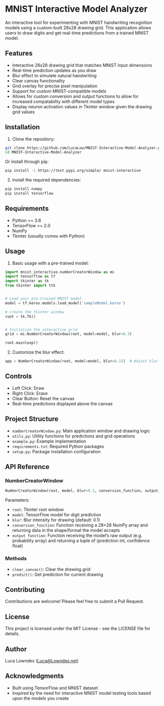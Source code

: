 # MNIST Interactive Model Analyzer

An interactive tool for experimenting with MNIST handwriting recognition models using a custom-built 28x28 drawing grid. This application allows users to draw digits and get real-time predictions from a trained MNIST model.

## Features

- Interactive 28x28 drawing grid that matches MNIST input dimensions
- Real-time prediction updates as you draw
- Blur effect to simulate natural handwriting
- Clear canvas functionality
- Grid overlay for precise pixel manipulation
- Support for custom MNIST-compatible models
- Allows for custom conversion and output functions to allow for increased compatability with different model types
- Display neuron activation values in Tkinter window given the drawing grid values

## Installation

1. Clone the repository:
```bash
git clone https://github.com/LucaLow/MNIST-Interactive-Model-Analyzer.git
cd MNIST-Interactive-Model-Analyzer
```
Or install through pip:
```bash
pip install -i https://test.pypi.org/simple/ mnist-interactive
```

2. Install the required dependencies:
```bash
pip install numpy
pip install tensorflow
```

## Requirements

- Python >= 3.8
- TensorFlow >= 2.0
- NumPy
- Tkinter (usually comes with Python)

## Usage

1. Basic usage with a pre-trained model:

```python
import mnist_interactive.numberCreatorWindow as mi
import tensorflow as tf
import tkinter as tk
from tkinter import ttk


# Load your pre-trained MNIST model
model = tf.keras.models.load_model('sampleModel.keras')

# create the tkinter window
root = tk.Tk()


# Initialize the interactive grid
grid = mi.NumberCreatorWindow(root, model=model, blur=0.3)

root.mainloop()
```

2. Customize the blur effect:

```python
app = NumberCreatorWindow(root, model=model, blur=0.15)  # Adjust blur intensity
```

## Controls

- Left Click: Draw
- Right Click: Erase
- Clear Button: Reset the canvas
- Real-time predictions displayed above the canvas

## Project Structure

- `numberCreatorWindow.py`: Main application window and drawing logic
- `utils.py`: Utility functions for predictions and grid operations
- `example.py`: Example implementation
- `requirements.txt`: Required Python packages
- `setup.py`: Package installation configuration

## API Reference

### NumberCreatorWindow

```python
NumberCreatorWindow(root, model, blur=0.1, conversion_function, output_function)
```

Parameters:
- `root`: Tkinter root window
- `model`: TensorFlow model for digit prediction
- `blur`: Blur intensity for drawing (default: 0.1)
- `conversion_function`: Function receiving a 28×28 NumPy array and returning data in the shape/format the model accepts
- `output function`: Function receiving the model’s raw output (e.g. probability array) and returning a tuple of (prediction int, confidence float)

### Methods

- `clear_canvas()`: Clear the drawing grid
- `predict()`: Get prediction for current drawing

## Contributing

Contributions are welcome! Please feel free to submit a Pull Request.

## License

This project is licensed under the MIT License - see the LICENSE file for details.

## Author

Luca Lowndes (Luca@Lowndes.net)

## Acknowledgments

- Built using TensorFlow and MNIST dataset
- Inspired by the need for interactive MNIST model testing tools based upon the models you create
